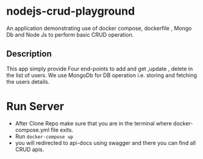 # nodejs-crud-playground
An application demonstrating use of docker compose, dockerfile , Mongo Db and Node Js to perform basic CRUD operation.

## Description
This app simply provide Four end-points to add and get ,update , delete in the list of users. We use MongoDb for DB operation i.e. storing and fetching the users details. 


# Run Server
* After Clone Repo make sure that you are in the terminal where docker-compose.yml file exits.
* Run  `docker-compose up`
* you will redirected to api-docs using swagger and there you can find all CRUD apis.




